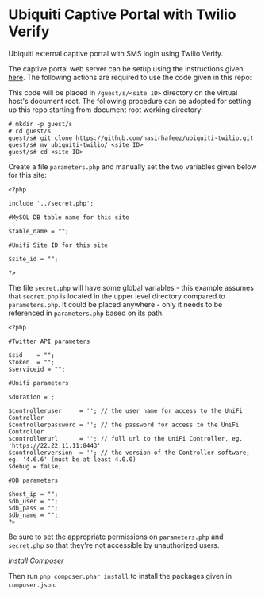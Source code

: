 # Ubiquiti Captive Portal with Twilio Verify
Ubiquiti external captive portal with SMS login using Twilio Verify. 

The captive portal web server can be setup using the instructions given [here](https://gist.github.com/nasirhafeez/4e1c2c5536d313db96e2b4ce4b3b269e). The following actions are required to use the code given in this repo:

This code will be placed in `/guest/s/<site ID>` directory on the virtual host's document root. The following procedure can be adopted for setting up this repo starting from document root working directory:

```
# mkdir -p guest/s
# cd guest/s
guest/s# git clone https://github.com/nasirhafeez/ubiquiti-twilio.git
guest/s# mv ubiquiti-twilio/ <site ID>
guest/s# cd <site ID>
```

Create a file `parameters.php` and manually set the two variables given below for this site:
 ```
<?php

include '../secret.php';

#MySQL DB table name for this site

$table_name = "";

#Unifi Site ID for this site

$site_id = "";

?>
```

The file `secret.php` will have some global variables - this example assumes that `secret.php` is located in the upper level directory compared to `parameters.php`. It could be placed anywhere - only it needs to be referenced in `parameters.php` based on its path.

```
<?php

#Twitter API parameters

$sid    = "";
$token  = "";
$serviceid = "";

#Unifi parameters

$duration = ;

$controlleruser     = ''; // the user name for access to the UniFi Controller
$controllerpassword = ''; // the password for access to the UniFi Controller
$controllerurl      = ''; // full url to the UniFi Controller, eg. 'https://22.22.11.11:8443'
$controllerversion  = ''; // the version of the Controller software, eg. '4.6.6' (must be at least 4.0.0)
$debug = false;

#DB parameters

$host_ip = "";
$db_user = "";
$db_pass = "";
$db_name = "";
?>
```

Be sure to set the appropriate permissions on `parameters.php` and `secret.php` so that they're not accessible by unauthorized users.

*Install Composer*

Then run `php composer.phar install` to install the packages given in `composer.json`.
